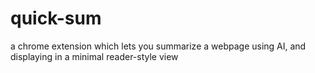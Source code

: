# quick-sum
a chrome extension which lets you summarize a webpage using AI, and displaying in a minimal reader-style view
